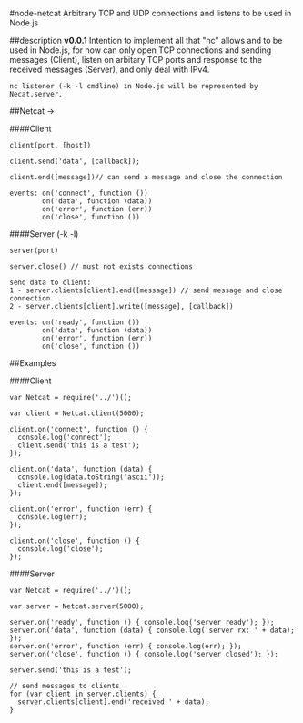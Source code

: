#node-netcat
	Arbitrary TCP and UDP connections and listens to be used in Node.js


##description
	**v0.0.1**
	Intention to implement all that "nc" allows and to be used in Node.js,
	for now can only open TCP connections and sending messages (Client), listen on arbitary TCP ports and response to the received messages (Server), and only deal with IPv4.
	
	
	nc listener (-k -l cmdline) in Node.js will be represented by Necat.server.


##Netcat -> 

####Client
	
	client(port, [host])
	
	client.send('data', [callback]);
	
	client.end([message])// can send a message and close the connection

	events: on('connect', function ())
			on('data', function (data))
			on('error', function (err))
			on('close', function ())
			
			
####Server (-k -l)
			
	server(port)
	
	server.close() // must not exists connections
	
	send data to client:
	1 - server.clients[client].end([message]) // send message and close connection
	2 - server.clients[client].write([message], [callback])
	
	events: on('ready', function ())
			on('data', function (data))
			on('error', function (err))
			on('close', function ())

##Examples

####Client

	var Netcat = require('../')();
	
	var client = Netcat.client(5000);
	
	client.on('connect', function () {
	  console.log('connect');
	  client.send('this is a test');
	});
	
	client.on('data', function (data) {
	  console.log(data.toString('ascii'));
	  client.end([message]);
	});
	
	client.on('error', function (err) {
	  console.log(err);
	});
	
	client.on('close', function () {
	  console.log('close');
	});

####Server

	var Netcat = require('../')();
	
	var server = Netcat.server(5000);
	
	server.on('ready', function () { console.log('server ready'); });
	server.on('data', function (data) { console.log('server rx: ' + data); });
	server.on('error', function (err) { console.log(err); });
	server.on('close', function () { console.log('server closed'); });
	
	server.send('this is a test');
	
	// send messages to clients
	for (var client in server.clients) {
      server.clients[client].end('received ' + data);
    }
	